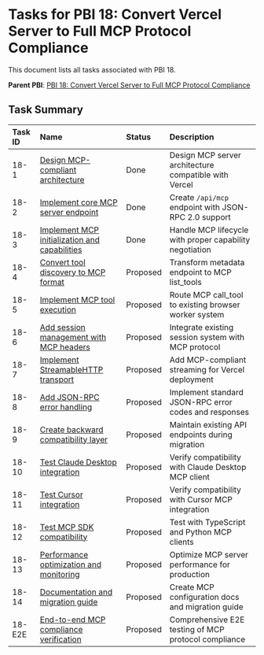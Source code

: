 # Tasks for PBI 18: Convert Vercel Server to Full MCP Protocol Compliance

This document lists all tasks associated with PBI 18.

**Parent PBI**: [PBI 18: Convert Vercel Server to Full MCP Protocol Compliance](./prd.md)

## Task Summary

| Task ID | Name                                     | Status   | Description                        |
| :------ | :--------------------------------------- | :------- | :--------------------------------- |
| 18-1 | [Design MCP-compliant architecture](./18-1.md) | Done | Design MCP server architecture compatible with Vercel |
| 18-2 | [Implement core MCP server endpoint](./18-2.md) | Done | Create `/api/mcp` endpoint with JSON-RPC 2.0 support |
| 18-3 | [Implement MCP initialization and capabilities](./18-3.md) | Done | Handle MCP lifecycle with proper capability negotiation |
| 18-4 | [Convert tool discovery to MCP format](./18-4.md) | Proposed | Transform metadata endpoint to MCP list_tools |
| 18-5 | [Implement MCP tool execution](./18-5.md) | Proposed | Route MCP call_tool to existing browser worker system |
| 18-6 | [Add session management with MCP headers](./18-6.md) | Proposed | Integrate existing session system with MCP protocol |
| 18-7 | [Implement StreamableHTTP transport](./18-7.md) | Proposed | Add MCP-compliant streaming for Vercel deployment |
| 18-8 | [Add JSON-RPC error handling](./18-8.md) | Proposed | Implement standard JSON-RPC error codes and responses |
| 18-9 | [Create backward compatibility layer](./18-9.md) | Proposed | Maintain existing API endpoints during migration |
| 18-10 | [Test Claude Desktop integration](./18-10.md) | Proposed | Verify compatibility with Claude Desktop MCP client |
| 18-11 | [Test Cursor integration](./18-11.md) | Proposed | Verify compatibility with Cursor MCP integration |
| 18-12 | [Test MCP SDK compatibility](./18-12.md) | Proposed | Test with TypeScript and Python MCP clients |
| 18-13 | [Performance optimization and monitoring](./18-13.md) | Proposed | Optimize MCP server performance for production |
| 18-14 | [Documentation and migration guide](./18-14.md) | Proposed | Create MCP configuration docs and migration guide |
| 18-E2E | [End-to-end MCP compliance verification](./18-E2E.md) | Proposed | Comprehensive E2E testing of MCP protocol compliance | 